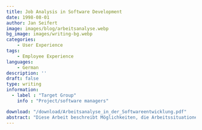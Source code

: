 ```yaml
---
title: Job Analysis in Software Development
date: 1998-08-01
author: Jan Seifert
image: images/blog/arbeitsanalyse.webp
bg_image: images/writing-bg.webp
categories:
    - User Experience
tags:
    - Employee Experience
languages:
    - German
description: ''
draft: false
type: writing
information:
  - label : "Target Group"
    info : "Project/software managers"

download: "/download/Arbeitsanalyse_in_der_Softwareentwicklung.pdf"
abstract: "Diese Arbeit beschreibt Möglichkeiten, die Arbeitssituationen an Computerarbeitsplätzen zu analysieren. Dabei geht sie über die reine Usability hinaus. Sie betrachtet also weniger, inwiefern eine Software auf die Aufgabe zugeschnitten ist, sondern vielmehr die Qualität der Aufgaben an sich. Sie untertstützt bzw. erweitert allerdings auch die sogenannte Nutzungskontextanalyse aus der Usability ..."
---
```



